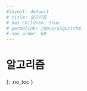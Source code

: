 ```yaml
---
#layout: default
# title: 알고리즘
# has_children: true
# permalink: /docs/algorithm
# nav_order: 60
---
```


# 알고리즘
{: .no_toc }

